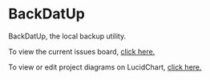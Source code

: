 # BackDatUp
BackDatUp, the local backup utility.

To view the current issues board, [click here.](https://github.com/JerryBinder/BackDatUp/projects/1)

To view or edit project diagrams on LucidChart, [click here.](https://www.lucidchart.com/invitations/accept/df288786-13f2-4a5a-89ff-087ad67c2912)
